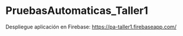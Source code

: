 # PruebasAutomaticas_Taller1

Despliegue aplicación en Firebase:
https://pa-taller1.firebaseapp.com/
